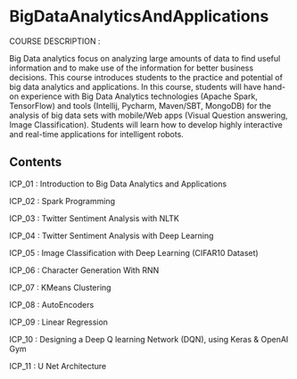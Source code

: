 # BigDataAnalyticsAndApplications
COURSE DESCRIPTION :

Big Data analytics focus on analyzing large amounts of data to find useful information and to make use of the information for better business decisions. This course introduces students to the practice and potential of big data analytics and applications. In this course, students will have hand-on experience with Big Data Analytics technologies (Apache Spark, TensorFlow) and tools (Intellij, Pycharm, Maven/SBT, MongoDB) for the analysis of big data sets with mobile/Web apps (Visual Question answering, Image Classification). Students will learn how to develop highly interactive and real-time applications for intelligent robots.

## Contents 
ICP_01 : Introduction to Big Data Analytics and Applications

ICP_02 : Spark Programming

ICP_03 : Twitter Sentiment Analysis with NLTK

ICP_04 : Twitter Sentiment Analysis with Deep Learning

ICP_05 : Image Classification with Deep Learning (CIFAR10 Dataset)

ICP_06 : Character Generation With RNN

ICP_07 : KMeans Clustering

ICP_08 : AutoEncoders

ICP_09 : Linear Regression

ICP_10 : Designing a Deep Q learning Network (DQN), using Keras & OpenAI Gym

ICP_11 : U Net Architecture

